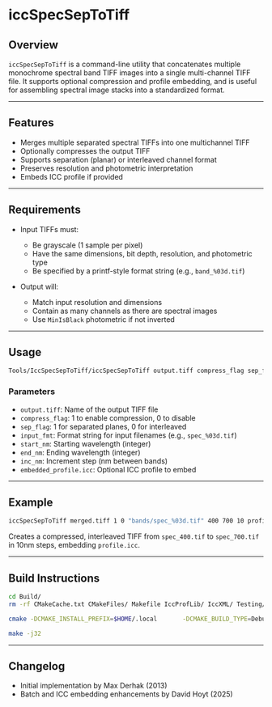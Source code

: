 # iccSpecSepToTiff

## Overview

`iccSpecSepToTiff` is a command-line utility that concatenates multiple monochrome spectral band TIFF images into a single multi-channel TIFF file. It supports optional compression and profile embedding, and is useful for assembling spectral image stacks into a standardized format.

---

## Features

- Merges multiple separated spectral TIFFs into one multichannel TIFF
- Optionally compresses the output TIFF
- Supports separation (planar) or interleaved channel format
- Preserves resolution and photometric interpretation
- Embeds ICC profile if provided

---

## Requirements

- Input TIFFs must:
  - Be grayscale (1 sample per pixel)
  - Have the same dimensions, bit depth, resolution, and photometric type
  - Be specified by a printf-style format string (e.g., `band_%03d.tif`)

- Output will:
  - Match input resolution and dimensions
  - Contain as many channels as there are spectral images
  - Use `MinIsBlack` photometric if not inverted

---

## Usage

```sh
Tools/IccSpecSepToTiff/iccSpecSepToTiff output.tiff compress_flag sep_flag input_fmt start_nm end_nm inc_nm [embedded_profile.icc]
```

### Parameters

- `output.tiff`: Name of the output TIFF file
- `compress_flag`: 1 to enable compression, 0 to disable
- `sep_flag`: 1 for separated planes, 0 for interleaved
- `input_fmt`: Format string for input filenames (e.g., `spec_%03d.tif`)
- `start_nm`: Starting wavelength (integer)
- `end_nm`: Ending wavelength (integer)
- `inc_nm`: Increment step (nm between bands)
- `embedded_profile.icc`: Optional ICC profile to embed

---

## Example

```sh
iccSpecSepToTiff merged.tiff 1 0 "bands/spec_%03d.tif" 400 700 10 profile.icc
```

Creates a compressed, interleaved TIFF from `spec_400.tif` to `spec_700.tif` in 10nm steps, embedding `profile.icc`.

---

## Build Instructions

```sh
cd Build/
rm -rf CMakeCache.txt CMakeFiles/ Makefile IccProfLib/ IccXML/ Testing/ Tools/

cmake -DCMAKE_INSTALL_PREFIX=$HOME/.local       -DCMAKE_BUILD_TYPE=Debug       -DCMAKE_CXX_FLAGS="-g -fsanitize=address,undefined -fno-omit-frame-pointer -Wall"       -Wno-dev -DENABLE_TOOLS=YES Cmake/

make -j32
```

---

## Changelog

- Initial implementation by Max Derhak (2013)
- Batch and ICC embedding enhancements by David Hoyt (2025)
